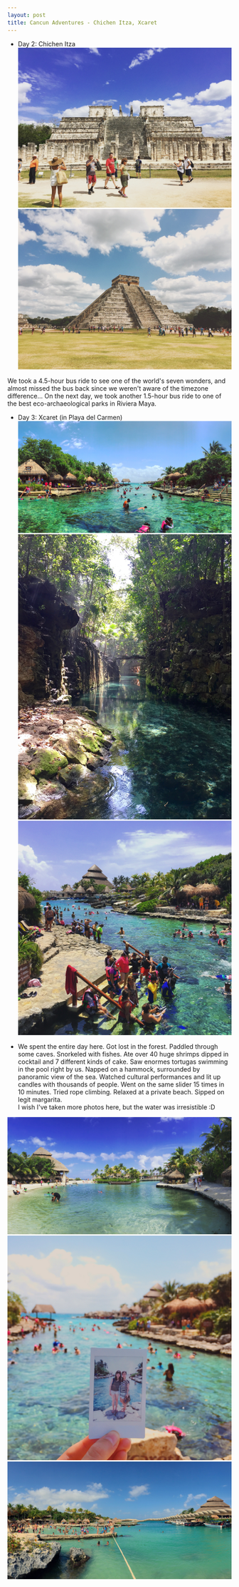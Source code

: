 ```yaml
---
layout: post
title: Cancun Adventures - Chichen Itza, Xcaret
---
```


* Day 2: Chichen Itza
![Chichen Itza 1](/images/chichenitza-1.jpg)
![Chichen Itza 2](/images/chichenitza-2.jpg)

We took a 4.5-hour bus ride to see one of the world's seven wonders, and almost missed the bus back since we weren't aware of the timezone difference...
On the next day, we took another 1.5-hour bus ride to one of the best eco-archaeological parks in Riviera Maya.


* Day 3: Xcaret (in Playa del Carmen)
![Xcaret 3](/images/xcaret-3.jpg)
![Xcaret 4](/images/xcaret-4.jpg)
![Xcaret 2](/images/xcaret-2.jpg)

* We spent the entire day here. Got lost in the forest. Paddled through some caves. Snorkeled with fishes. Ate over 40 huge shrimps dipped in cocktail and 7 different kinds of cake.
Saw enormes tortugas swimming in the pool right by us. Napped on a hammock, surrounded by panoramic view of the sea. Watched cultural performances and lit up candles with thousands of people.
Went on the same slider 15 times in 10 minutes. Tried rope climbing. Relaxed at a private beach. Sipped on legit margarita.  
I wish I've taken more photos here, but the water was irresistible :D

![Xcaret 1](/images/xcaret-1.jpg)
![Xcaret 6](/images/xcaret-6.jpg)
![Xcaret 7](/images/xcaret-7.jpg)
